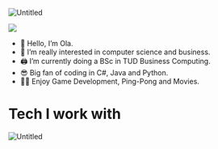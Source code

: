 ![Untitled](https://github.com/OHA20/OHA20/assets/145617693/e488b9a4-e3ee-49ca-9d9a-44985f8169b1) 

<p><img align= "center" src= https://github-production-user-asset-6210df.s3.amazonaws.com/145617693/276614434-20cd0708-db4c-4d63-ba25-ee3f79334f25.gif](https://media1.giphy.com/media/PTBVMsYIOB0SBP4MVe/giphy.gif)"/></p>

- 👋 Hello, I’m Ola.
- 👀 I’m really interested in computer science and business.
- 🖨 I’m currently doing a BSc in TUD Business Computing.
- 😎 Big fan of coding in C#, Java and Python.
- 🐱‍🏍 Enjoy Game Development, Ping-Pong and Movies. 

# Tech I work with
![Untitled](https://github.com/OHA20/OHA20/assets/145617693/e8a9056a-10d4-422f-a92e-4acace24a39c)

